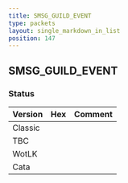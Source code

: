 ```yaml
---
title: SMSG_GUILD_EVENT
type: packets
layout: single_markdown_in_list
position: 147
---
```


## SMSG_GUILD_EVENT

### Status

Version | Hex | Comment
---------- | ---------- | ---------- 
Classic |  |  
TBC |  |  
WotLK |  |  
Cata |  |  
